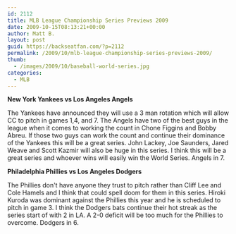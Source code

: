 ```yaml
---
id: 2112
title: MLB League Championship Series Previews 2009
date: 2009-10-15T08:13:21+00:00
author: Matt B.
layout: post
guid: https://backseatfan.com/?p=2112
permalink: /2009/10/mlb-league-championship-series-previews-2009/
thumb:
  - /images/2009/10/baseball-world-series.jpg
categories:
  - MLB
---
```


<div class="entry">
  <p>
    <strong>New York Yankees vs Los Angeles Angels</strong>
  </p>

  <p>
    The Yankees have announced they will use a 3 man rotation which will allow CC to pitch in games 1,4, and 7. The Angels have two of the best guys in the league when it comes to working the count in Chone Figgins and Bobby Abreu. If those two guys can work the count and continue their dominance of the Yankees this will be a great series. John Lackey, Joe Saunders, Jared Weave and Scott Kazmir will also be huge in this series. I think this will be a great series and whoever wins will easily win the World Series. Angels in 7.
  </p>

  <p>
    <strong>Philadelphia Phillies vs Los Angeles Dodgers</strong>
  </p>

  <p>
    The Phillies don't have anyone they trust to pitch rather than Cliff Lee and Cole Hamels and I think that could spell doom for them in this series. Hiroki Kuroda was dominant against the Phillies this year and he is scheduled to pitch in game 3. I think the Dodgers bats continue their hot streak as the series start of with 2 in LA. A 2-0 deficit will be too much for the Phillies to overcome. Dodgers in 6.
  </p>
</div>
